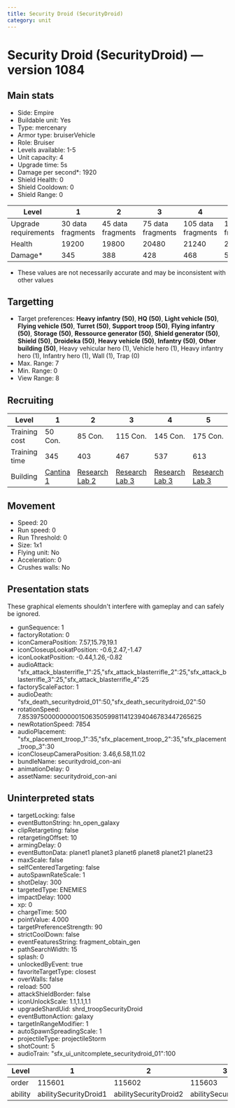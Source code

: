 ```yaml
---
title: Security Droid (SecurityDroid)
category: unit
---
```


# Security Droid (SecurityDroid) — version 1084

## Main stats

  * Side: Empire
  * Buildable unit: Yes
  * Type: mercenary
  * Armor type: bruiserVehicle
  * Role: Bruiser
  * Levels available: 1-5
  * Unit capacity: 4
  * Upgrade time: 5s
  * Damage per second*: 1920
  * Shield Health: 0
  * Shield Cooldown: 0
  * Shield Range: 0

|Level               |1                |2                |3                |4                 |5                 |
|--------------------|-----------------|-----------------|-----------------|------------------|------------------|
|Upgrade requirements|30 data fragments|45 data fragments|75 data fragments|105 data fragments|135 data fragments|
|Health              |19200            |19800            |20480            |21240             |22080             |
|Damage*             |345              |388              |428              |468               |508               |

* These values are not necessarily accurate and may be inconsistent with other values

## Targetting

  * Target preferences: **Heavy infantry (50)**, **HQ (50)**, **Light vehicle (50)**, **Flying vehicle (50)**, **Turret (50)**, **Support troop (50)**, **Flying infantry (50)**, **Storage (50)**, **Ressource generator (50)**, **Shield generator (50)**, **Shield (50)**, **Droideka (50)**, **Heavy vehicle (50)**, **Infantry (50)**, **Other building (50)**, Heavy vehicular hero (1), Vehicle hero (1), Heavy infantry hero (1), Infantry hero (1), Wall (1), Trap (0)
  * Max. Range: 7
  * Min. Range: 0
  * View Range: 8

## Recruiting

|Level        |1                                        |2                                      |3                                      |4                                      |5                                      |
|-------------|-----------------------------------------|---------------------------------------|---------------------------------------|---------------------------------------|---------------------------------------|
|Training cost|50 Con.                                  |85 Con.                                |115 Con.                               |145 Con.                               |175 Con.                               |
|Training time|345                                      |403                                    |467                                    |537                                    |613                                    |
|Building     |[Cantina 1](empireContrabandCantina.html)|[Research Lab 2](empireOffenseLab.html)|[Research Lab 3](empireOffenseLab.html)|[Research Lab 3](empireOffenseLab.html)|[Research Lab 3](empireOffenseLab.html)|

## Movement

  * Speed: 20
  * Run speed: 0
  * Run Threshold: 0
  * Size: 1x1
  * Flying unit: No
  * Acceleration: 0
  * Crushes walls: No

## Presentation stats

These graphical elements shouldn't interfere with gameplay and can safely be ignored.

  * gunSequence: 1
  * factoryRotation: 0
  * iconCameraPosition: 7.57,15.79,19.1
  * iconCloseupLookatPosition: -0.6,2.47,-1.47
  * iconLookatPosition: -0.44,1.26,-0.82
  * audioAttack: "sfx_attack_blasterrifle_1":25,"sfx_attack_blasterrifle_2":25,"sfx_attack_blasterrifle_3":25,"sfx_attack_blasterrifle_4":25
  * factoryScaleFactor: 1
  * audioDeath: "sfx_death_securitydroid_01":50,"sfx_death_securitydroid_02":50
  * rotationSpeed: 7.8539750000000001506350599811412394046783447265625
  * newRotationSpeed: 7854
  * audioPlacement: "sfx_placement_troop_1":35,"sfx_placement_troop_2":35,"sfx_placement_troop_3":30
  * iconCloseupCameraPosition: 3.46,6.58,11.02
  * bundleName: securitydroid_con-ani
  * animationDelay: 0
  * assetName: securitydroid_con-ani

## Uninterpreted stats

  * targetLocking: false
  * eventButtonString: hn_open_galaxy
  * clipRetargeting: false
  * retargetingOffset: 10
  * armingDelay: 0
  * eventButtonData: planet1 planet3 planet6 planet8 planet21 planet23
  * maxScale: false
  * selfCenteredTargeting: false
  * autoSpawnRateScale: 1
  * shotDelay: 300
  * targetedType: ENEMIES
  * impactDelay: 1000
  * xp: 0
  * chargeTime: 500
  * pointValue: 4.000
  * targetPreferenceStrength: 90
  * strictCoolDown: false
  * eventFeaturesString: fragment_obtain_gen
  * pathSearchWidth: 15
  * splash: 0
  * unlockedByEvent: true
  * favoriteTargetType: closest
  * overWalls: false
  * reload: 500
  * attackShieldBorder: false
  * iconUnlockScale: 1.1,1.1,1.1
  * upgradeShardUid: shrd_troopSecurityDroid
  * eventButtonAction: galaxy
  * targetInRangeModifier: 1
  * autoSpawnSpreadingScale: 1
  * projectileType: projectileStorm
  * shotCount: 5
  * audioTrain: "sfx_ui_unitcomplete_securitydroid_01":100

|Level  |1                    |2                    |3                    |4                    |5                    |
|-------|---------------------|---------------------|---------------------|---------------------|---------------------|
|order  |115601               |115602               |115603               |115605               |115606               |
|ability|abilitySecurityDroid1|abilitySecurityDroid2|abilitySecurityDroid3|abilitySecurityDroid4|abilitySecurityDroid5|

